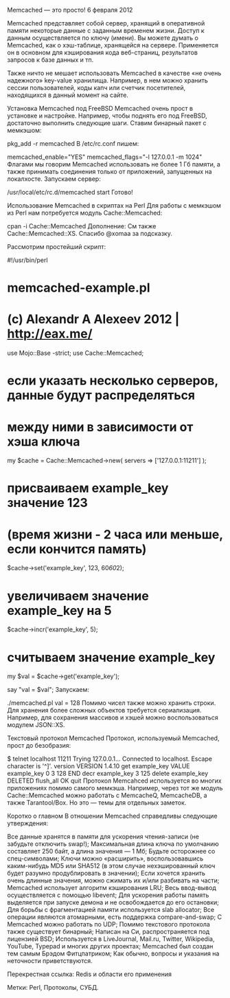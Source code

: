 Мemcached — это просто!
6 февраля 2012

Memcached представляет собой сервер, хранящий в оперативной памяти некоторые данные с заданным временем жизни. Доступ к данным осуществляется по ключу (имени). Вы можете думать о Memcached, как о хэш-таблице, хранящейся на сервере. Применяется он в основном для кэширования кода веб-страниц, результатов запросов к базе данных и тп.

Также ничто не мешает использовать Memcached в качестве «не очень надежного» key-value хранилища. Например, в нем можно хранить сессии пользователей, коды капч или счетчик посетителей, находящихся в данный момент на сайте.

Установка Memcached под FreeBSD
Memcached очень прост в установке и настройке. Например, чтобы поднять его под FreeBSD, достаточно выполнить следующие шаги. Ставим бинарный пакет с мемкэшом:

pkg_add -r memcached
В /etc/rc.conf пишем:

memcached_enable="YES"
memcached_flags="-l 127.0.0.1 -m 1024"
Флагами мы говорим Memcached использовать не более 1 Гб памяти, а также принимать соединения только от приложений, запущенных на локалхосте. Запускаем сервер:

/usr/local/etc/rc.d/memcached start
Готово!

Использование Memcached в скриптах на Perl
Для работы с мемкэшом из Perl нам потребуется модуль Cache::Memcached:

cpan -i Cache::Memcached
Дополнение: См также Cache::Memcached::XS. Спасибо @xomaa за подсказку.

Рассмотрим простейший скрипт:

#!/usr/bin/perl

# memcached-example.pl
# (c) Alexandr A Alexeev 2012 | http://eax.me/

use Mojo::Base -strict;
use Cache::Memcached;

# если указать несколько серверов, данные будут распределяться
# между ними в зависимости от хэша ключа
my $cache = Cache::Memcached->new(
    servers => ['127.0.0.1:11211']
  );

# присваиваем example_key значение 123
# (время жизни - 2 часа или меньше, если кончится память)
$cache->set('example_key', 123, 60*60*2);
# увеличиваем значение example_key на 5
$cache->incr('example_key', 5);
# считываем значение example_key
my $val = $cache->get('example_key');

say "val = $val";
Запускаем:

./memcached.pl
val = 128
Помимо чисел также можно хранить строки. Для хранения более сложных объектов требуется сериализация. Например, для сохранения массивов и хэшей можно воспользоваться модулем JSON::XS.

Текстовый протокол Memcached
Протокол, используемый Memcached, прост до безобразия:

$ telnet localhost 11211
Trying 127.0.0.1...
Connected to localhost.
Escape character is '^]'.
version
VERSION 1.4.10
get example_key
VALUE example_key 0 3
128
END
decr example_key 3
125
delete example_key
DELETED
flush_all
OK
quit
Протокол Memcahced используется во многих приложениях помимо самого мемкэша. Например, через тот же модуль Cache::Memcached можно работать с MemcacheQ, MemcacheDB, а также Tarantool/Box. Но это — темы для отдельных заметок.

Коротко о главном
В отношении Memcached справедливы следующие утверждения:

Все данные хранятся в памяти для ускорения чтения-записи (не забудьте отключить swap!);
Максимальная длина ключа по умолчанию составляет 250 байт, а длина значения — 1 Мб;
Будьте осторожнее со спец-символами;
Ключи можно «расширить», воспользовавшись каким-нибудь MD5 или SHA512 (в этом случае нехэшированный ключ будет разумно продублировать в значении);
Если хочется хранить очень длинные значения, можно сжимать их и/или разбивать на части;
Memcached использует алгоритм кэширования LRU;
Весь ввод-вывод осуществляется с помощью libevent;
Для ускорения работы память выделяется при запуске демона и не освобождается до его остановки;
Для борьбы с фрагментацией памяти используется slab allocator;
Все операции являются атомарными, есть поддержка compare-and-swap;
С Memcached можно работать по UDP;
Помимо текстового протокола также существует бинарный;
Написан на Си, распространяется под лицензией BSD;
Используется в LiveJournal, Mail.ru, Twitter, Wikipedia, YouTube, Typepad и многих других проектах;
Memcached был создан тем самым Брэдом Фитцпатриком;
Как обычно, вопросы и указания на неточности приветствуются.

Перекрестная ссылка: Redis и области его применения

Метки: Perl, Протоколы, СУБД.
